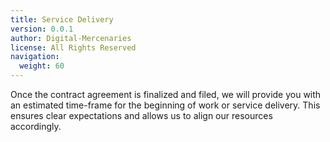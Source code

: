```yaml
---
title: Service Delivery
version: 0.0.1
author: Digital-Mercenaries
license: All Rights Reserved
navigation:
  weight: 60
---
```



Once the contract agreement is finalized and filed, we will provide you with an
estimated time-frame for the beginning of work or service delivery.  This
ensures clear expectations and allows us to align our resources accordingly.

